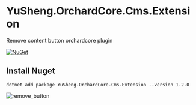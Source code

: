 # YuSheng.OrchardCore.Cms.Extension

Remove content button orchardcore plugin

[![NuGet](https://img.shields.io/nuget/v/YuSheng.OrchardCore.Cms.Extension.svg)](https://www.nuget.org/packages/YuSheng.OrchardCore.Cms.Extension)

## Install Nuget
```
dotnet add package YuSheng.OrchardCore.Cms.Extension --version 1.2.0
```

![remove_button](remove_button.png)


